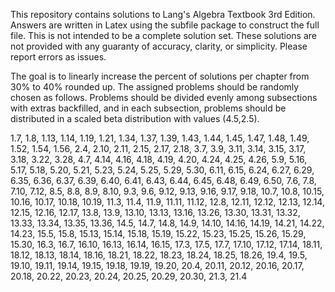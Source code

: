 This repository contains solutions to Lang's Algebra Textbook 3rd Edition. Answers are written in Latex using the subfile package to construct the full file. This is not intended to be a complete solution set. These solutions are not provided with any guaranty of accuracy, clarity, or simplicity. Please report errors as issues. 

The goal is to linearly increase the percent of solutions per chapter from 30% to 40% rounded up. The assigned problems should be randomly chosen as follows. Problems should be divided evenly among subsections with extras backfilled, and in each subsection, problems should be distributed in a scaled beta distribution with values (4.5,2.5). 

1.7, 1.8, 1.13, 1.14, 1.19, 1.21, 1.34, 1.37, 1.39, 1.43, 1.44, 1.45, 1.47, 1.48, 1.49, 1.52, 1.54, 1.56,
2.4, 2.10, 2.11, 2.15, 2.17, 2.18, 
3.7, 3.9, 3.11, 3.14, 3.15, 3.17, 3.18, 3.22, 3.28, 
4.7, 4.14, 4.16, 4.18, 4.19, 4.20, 4.24, 4.25, 4.26, 
5.9, 5.16, 5.17, 5.18, 5.20, 5.21, 5.23, 5.24, 5.25, 5.29, 5.30, 
6.11, 6.15, 6.24, 6.27, 6.29, 6.35, 6.36, 6.37, 6.39, 6.40, 6.41, 6.43, 6.44, 6.45, 6.48, 6.49, 6.50, 
7.6, 7.8, 7.10, 7.12, 
8.5, 8.8, 8.9, 8.10, 
9.3, 9.6, 9.12, 9.13, 9.16, 9.17, 9.18, 
10.7, 10.8, 10.15, 10.16, 10.17, 10.18, 10.19, 
11.3, 11.4, 11.9, 11.11, 11.12, 
12.8, 12.11, 12.12, 12.13, 12.14, 12.15, 12.16, 12.17, 
13.8, 13.9, 13.10, 13.13, 13.16, 13.26, 13.30, 13.31, 13.32, 13.33, 13.34, 13.35, 13.36, 
14.5, 14.7, 14.8, 14.9, 14.10, 14.16, 14.19, 14.21, 14.22, 14.23, 
15.5, 15.8, 15.13, 15.14, 15.18, 15.19, 15.22, 15.23, 15.25, 15.26, 15.29, 15.30, 
16.3, 16.7, 16.10, 16.13, 16.14, 16.15, 
17.3, 17.5, 17.7, 17.10, 17.12, 17.14, 
18.11, 18.12, 18.13, 18.14, 18.16, 18.21, 18.22, 18.23, 18.24, 18.25, 18.26, 
19.4, 19.5, 19.10, 19.11, 19.14, 19.15, 19.18, 19.19, 19.20, 
20.4, 20.11, 20.12, 20.16, 20.17, 20.18, 20.22, 20.23, 20.24, 20.25, 20.29, 20.30, 
21.3, 21.4
